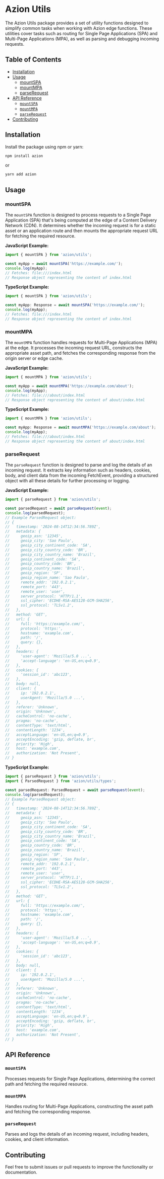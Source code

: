 # Azion Utils

The Azion Utils package provides a set of utility functions designed to simplify common tasks when working with Azion edge functions. These utilities cover tasks such as routing for Single Page Applications (SPA) and Multi-Page Applications (MPA), as well as parsing and debugging incoming requests.

## Table of Contents

- [Installation](#installation)
- [Usage](#usage)
  - [mountSPA](#mountspa)
  - [mountMPA](#mountmpa)
  - [parseRequest](#parserequest)
- [API Reference](#api-reference)
  - [`mountSPA`](#mountspa)
  - [`mountMPA`](#mountmpa)
  - [`parseRequest`](#parserequest)
- [Contributing](#contributing)

## Installation

Install the package using npm or yarn:

```sh
npm install azion
```

or

```sh
yarn add azion
```

## Usage

### mountSPA

The `mountSPA` function is designed to process requests to a Single Page Application (SPA) that's being computed at the edge of a Content Delivery Network (CDN). It determines whether the incoming request is for a static asset or an application route and then mounts the appropriate request URL for fetching the required resource.

**JavaScript Example:**

```javascript
import { mountSPA } from 'azion/utils';

const myApp = await mountSPA('https://example.com/');
console.log(myApp);
// Fetches: file:///index.html
// Response object representing the content of index.html
```

**TypeScript Example:**

```typescript
import { mountSPA } from 'azion/utils';

const myApp: Response = await mountSPA('https://example.com/');
console.log(myApp);
// Fetches: file:///index.html
// Response object representing the content of index.html
```

### mountMPA

The `mountMPA` function handles requests for Multi-Page Applications (MPA) at the edge. It processes the incoming request URL, constructs the appropriate asset path, and fetches the corresponding response from the origin server or edge cache.

**JavaScript Example:**

```javascript
import { mountMPA } from 'azion/utils';

const myApp = await mountMPA('https://example.com/about');
console.log(myApp);
// Fetches: file:///about/index.html
// Response object representing the content of about/index.html
```

**TypeScript Example:**

```typescript
import { mountMPA } from 'azion/utils';

const myApp: Response = await mountMPA('https://example.com/about');
console.log(myApp);
// Fetches: file:///about/index.html
// Response object representing the content of about/index.html
```

### parseRequest

The `parseRequest` function is designed to parse and log the details of an incoming request. It extracts key information such as headers, cookies, body, and client data from the incoming FetchEvent, providing a structured object with all these details for further processing or logging.

**JavaScript Example:**

```javascript
import { parseRequest } from 'azion/utils';

const parsedRequest = await parseRequest(event);
console.log(parsedRequest);
// Example ParsedRequest object:
// {
//   timestamp: '2024-08-14T12:34:56.789Z',
//   metadata: {
//     geoip_asn: '12345',
//     geoip_city: 'Sao Paulo',
//     geoip_city_continent_code: 'SA',
//     geoip_city_country_code: 'BR',
//     geoip_city_country_name: 'Brazil',
//     geoip_continent_code: 'SA',
//     geoip_country_code: 'BR',
//     geoip_country_name: 'Brazil',
//     geoip_region: 'SP',
//     geoip_region_name: 'Sao Paulo',
//     remote_addr: '192.0.2.1',
//     remote_port: '443',
//     remote_user: 'user',
//     server_protocol: 'HTTP/1.1',
//     ssl_cipher: 'ECDHE-RSA-AES128-GCM-SHA256',
//     ssl_protocol: 'TLSv1.2',
//   },
//   method: 'GET',
//   url: {
//     full: 'https://example.com/',
//     protocol: 'https:',
//     hostname: 'example.com',
//     path: '/',
//     query: {},
//   },
//   headers: {
//     'user-agent': 'Mozilla/5.0 ...',
//     'accept-language': 'en-US,en;q=0.9',
//   },
//   cookies: {
//     'session_id': 'abc123',
//   },
//   body: null,
//   client: {
//     ip: '192.0.2.1',
//     userAgent: 'Mozilla/5.0 ...',
//   },
//   referer: 'Unknown',
//   origin: 'Unknown',
//   cacheControl: 'no-cache',
//   pragma: 'no-cache',
//   contentType: 'text/html',
//   contentLength: '1234',
//   acceptLanguage: 'en-US,en;q=0.9',
//   acceptEncoding: 'gzip, deflate, br',
//   priority: 'High',
//   host: 'example.com',
//   authorization: 'Not Present',
// }
```

**TypeScript Example:**

```typescript
import { parseRequest } from 'azion/utils';
import { ParsedRequest } from 'azion/utils/types';

const parsedRequest: ParsedRequest = await parseRequest(event);
console.log(parsedRequest);
// Example ParsedRequest object:
// {
//   timestamp: '2024-08-14T12:34:56.789Z',
//   metadata: {
//     geoip_asn: '12345',
//     geoip_city: 'Sao Paulo',
//     geoip_city_continent_code: 'SA',
//     geoip_city_country_code: 'BR',
//     geoip_city_country_name: 'Brazil',
//     geoip_continent_code: 'SA',
//     geoip_country_code: 'BR',
//     geoip_country_name: 'Brazil',
//     geoip_region: 'SP',
//     geoip_region_name: 'Sao Paulo',
//     remote_addr: '192.0.2.1',
//     remote_port: '443',
//     remote_user: 'user',
//     server_protocol: 'HTTP/1.1',
//     ssl_cipher: 'ECDHE-RSA-AES128-GCM-SHA256',
//     ssl_protocol: 'TLSv1.2',
//   },
//   method: 'GET',
//   url: {
//     full: 'https://example.com/',
//     protocol: 'https:',
//     hostname: 'example.com',
//     path: '/',
//     query: {},
//   },
//   headers: {
//     'user-agent': 'Mozilla/5.0 ...',
//     'accept-language': 'en-US,en;q=0.9',
//   },
//   cookies: {
//     'session_id': 'abc123',
//   },
//   body: null,
//   client: {
//     ip: '192.0.2.1',
//     userAgent: 'Mozilla/5.0 ...',
//   },
//   referer: 'Unknown',
//   origin: 'Unknown',
//   cacheControl: 'no-cache',
//   pragma: 'no-cache',
//   contentType: 'text/html',
//   contentLength: '1234',
//   acceptLanguage: 'en-US,en;q=0.9',
//   acceptEncoding: 'gzip, deflate, br',
//   priority: 'High',
//   host: 'example.com',
//   authorization: 'Not Present',
// }
```

## API Reference

### `mountSPA`

Processes requests for Single Page Applications, determining the correct path and fetching the required resource.

### `mountMPA`

Handles routing for Multi-Page Applications, constructing the asset path and fetching the corresponding response.

### `parseRequest`

Parses and logs the details of an incoming request, including headers, cookies, and client information.

## Contributing

Feel free to submit issues or pull requests to improve the functionality or documentation.
